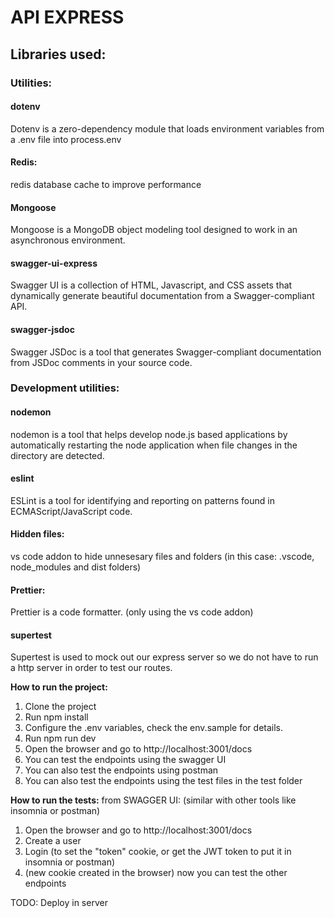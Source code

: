 # API EXPRESS

## Libraries used:

### Utilities:

#### dotenv

Dotenv is a zero-dependency module that loads environment variables from a .env file into process.env

#### Redis:

redis database cache to improve performance

#### Mongoose

Mongoose is a MongoDB object modeling tool designed to work in an asynchronous environment.

#### swagger-ui-express

Swagger UI is a collection of HTML, Javascript, and CSS assets that dynamically generate beautiful documentation from a Swagger-compliant API.

#### swagger-jsdoc

Swagger JSDoc is a tool that generates Swagger-compliant documentation from JSDoc comments in your source code.

### Development utilities:

#### nodemon

nodemon is a tool that helps develop node.js based applications by automatically restarting the node application when file changes in the directory are detected.

#### eslint

ESLint is a tool for identifying and reporting on patterns found in ECMAScript/JavaScript code.

#### Hidden files:

vs code addon to hide unnesesary files and folders (in this case: .vscode, node_modules and dist folders)

#### Prettier:

Prettier is a code formatter. (only using the vs code addon)

#### supertest

Supertest is used to mock out our express server so we do not have to run a http server in order to test our routes.

**How to run the project:**

1. Clone the project
2. Run npm install
3. Configure the .env variables, check the env.sample for details.
4. Run npm run dev
5. Open the browser and go to http://localhost:3001/docs
6. You can test the endpoints using the swagger UI
7. You can also test the endpoints using postman
8. You can also test the endpoints using the test files in the test folder

**How to run the tests:**
from SWAGGER UI: (similar with other tools like insomnia or postman)

1. Open the browser and go to http://localhost:3001/docs
2. Create a user
3. Login (to set the "token" cookie, or get the JWT token to put it in insomnia or postman)
4. (new cookie created in the browser) now you can test the other endpoints

TODO:
Deploy in server
